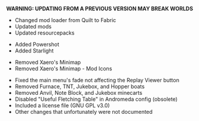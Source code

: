 **WARNING: UPDATING FROM A PREVIOUS VERSION MAY BREAK WORLDS**

- Changed mod loader from Quilt to Fabric
- Updated mods
- Updated resourcepacks

* Added Powershot
* Added Starlight

- Removed Xaero's Minimap
- Removed Xaero's Minimap - Mod Icons

* Fixed the main menu's fade not affecting the Replay Viewer button
* Removed Furnace, TNT, Jukebox, and Hopper boats
* Removed Anvil, Note Block, and Jukebox minecarts
* Disabled "Useful Fletching Table" in Andromeda config (obsolete)
* Included a license file (GNU GPL v3.0)
* Other changes that unfortunately were not documented